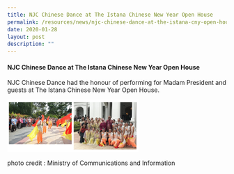 ```yaml
---
title: NJC Chinese Dance at The Istana Chinese New Year Open House
permalink: /resources/news/njc-chinese-dance-at-the-istana-cny-open-house/
date: 2020-01-28
layout: post
description: ""
---
```

#### NJC Chinese Dance at The Istana Chinese New Year Open House

NJC Chinese Dance had the honour of performing for Madam President and guests at The Istana Chinese New Year Open House.

<img src="/images/news14.png" 
     style="width:60%">

photo credit : Ministry of Communications and Information